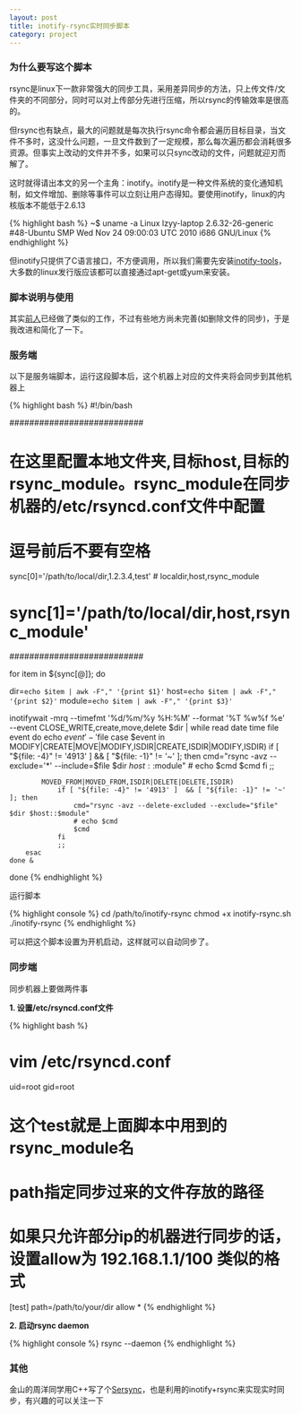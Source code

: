 ```yaml
---
layout: post
title: inotify-rsync实时同步脚本
category: project
---
```


### 为什么要写这个脚本

rsync是linux下一款非常强大的同步工具，采用差异同步的方法，只上传文件/文件夹的不同部分，同时可以对上传部分先进行压缩，所以rsync的传输效率是很高的。

但rsync也有缺点，最大的问题就是每次执行rsync命令都会遍历目标目录，当文件不多时，这没什么问题，一旦文件数到了一定规模，那么每次遍历都会消耗很多资源。但事实上改动的文件并不多，如果可以只sync改动的文件，问题就迎刃而解了。

这时就得请出本文的另一个主角：inotify。inotify是一种文件系统的变化通知机制，如文件增加、删除等事件可以立刻让用户态得知。要使用inotify，linux的内核版本不能低于2.6.13

{% highlight bash %}
~$ uname -a
Linux lzyy-laptop 2.6.32-26-generic #48-Ubuntu SMP Wed Nov 24 09:00:03 UTC 2010 i686 GNU/Linux
{% endhighlight %}

但inotify只提供了C语言接口，不方便调用，所以我们需要先安装<a href="https://github.com/rvoicilas/inotify-tools/wiki/">inotify-tools</a>，大多数的linux发行版应该都可以直接通过apt-get或yum来安装。

### 脚本说明与使用

其实<a href="http://blog.chinaunix.net/u/32831/showart_1289758.html">前人</a>已经做了类似的工作，不过有些地方尚未完善(如删除文件的同步)，于是我改进和简化了一下。

### 服务端

以下是服务端脚本，运行这段脚本后，这个机器上对应的文件夹将会同步到其他机器上

{% highlight bash %}
#!/bin/bash

###########################
# 在这里配置本地文件夹,目标host,目标的rsync_module。rsync_module在同步机器的/etc/rsyncd.conf文件中配置
# 逗号前后不要有空格
sync[0]='/path/to/local/dir,1.2.3.4,test' # localdir,host,rsync_module
# sync[1]='/path/to/local/dir,host,rsync_module'
###########################

for item in ${sync[@]}; do

dir=`echo $item | awk -F"," '{print $1}'`
host=`echo $item | awk -F"," '{print $2}'`
module=`echo $item | awk -F"," '{print $3}'`

inotifywait -mrq --timefmt '%d/%m/%y %H:%M' --format  '%T %w%f %e' \
 --event CLOSE_WRITE,create,move,delete  $dir | while read  date time file event
	do
		echo $event'-'$file
		case $event in
			MODIFY|CREATE|MOVE|MODIFY,ISDIR|CREATE,ISDIR|MODIFY,ISDIR)
				if [ "${file: -4}" != '4913' ]  && [ "${file: -1}" != '~' ]; then
					cmd="rsync -avz --exclude='*' --include=$file $dir $host::$module"
					# echo $cmd
					$cmd
				fi
				;;

			MOVED_FROM|MOVED_FROM,ISDIR|DELETE|DELETE,ISDIR)
				if [ "${file: -4}" != '4913' ]  && [ "${file: -1}" != '~' ]; then
					cmd="rsync -avz --delete-excluded --exclude="$file" $dir $host::$module"
					# echo $cmd
					$cmd
				fi
				;;
		esac
	done &
done
{% endhighlight %}

运行脚本

{% highlight console %}
cd /path/to/inotify-rsync
chmod +x inotify-rsync.sh
./inotify-rsync
{% endhighlight %}

可以把这个脚本设置为开机启动，这样就可以自动同步了。

### 同步端

同步机器上要做两件事

**1. 设置/etc/rsyncd.conf文件**

{% highlight bash %}
# vim /etc/rsyncd.conf

uid=root
gid=root
# 这个test就是上面脚本中用到的rsync_module名
# path指定同步过来的文件存放的路径
# 如果只允许部分ip的机器进行同步的话，设置allow为 192.168.1.1/100 类似的格式
[test]
path=/path/to/your/dir
allow *
{% endhighlight %}

**2. 启动rsync daemon**

{% highlight console %}
rsync --daemon
{% endhighlight %}

### 其他

金山的周洋同学用C++写了个<a href="http://hi.baidu.com/johntech/blog/item/f8bdaec8fb3c268dc81768c0.html">Sersync</a>，也是利用的inotify+rsync来实现实时同步，有兴趣的可以关注一下
